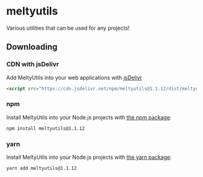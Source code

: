 # meltyutils
Various utilities that can be used for any projects!


## Downloading

### CDN with jsDelivr

Add MeltyUtils into your web applications with [jsDelivr](https://www.jsdelivr.com)

```html
<script src="https://cdn.jsdelivr.net/npm/meltyutils@1.1.12/dist/meltyutils.js" integrity="sha384-rNJG4dp4wfBzLtxi5+hXAIdLxwUNsXdpjyft1+uCZknCRs6nxpa6NfZUZbA7k0eq" crossorigin="anonymous">
```

### npm

Install MeltyUtils into your Node.js projects with [the npm package](https://www.npmjs.com/package/meltyutils):

```sh
npm install meltyutils@1.1.12
```

### yarn

Install MeltyUtils into your Node.js projects with [the yarn package](https://yarnpkg.com/package/meltyutils):

```sh
yarn add meltyutils@1.1.12
```